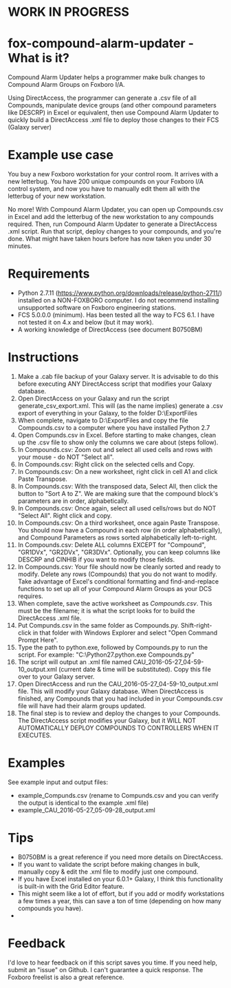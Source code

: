 # WORK IN PROGRESS

# fox-compound-alarm-updater - What is it? 
Compound Alarm Updater helps a programmer make bulk changes to Compound Alarm Groups on Foxboro I/A. 

Using DirectAccess, the programmer can generate a .csv file of all Compounds, manipulate device groups (and other compound parameters like DESCRP) in Excel or equivalent, then use Compound Alarm Updater to quickly build a DirectAccess .xml file to deploy those changes to their FCS (Galaxy server)

# Example use case
You buy a new Foxboro workstation for your control room. It arrives with a new letterbug. You have 200 unique compounds on your Foxboro I/A control system, and now you have to manually edit them all with the letterbug of your new workstation. 

No more! With Compound Alarm Updater, you can open up Compounds.csv in Excel and add the letterbug of the new workstation to any compounds required. Then, run Compound Alarm Updater to generate a DirectAccess .xml script. Run that script, deploy changes to your compounds, and you're done. What might have taken hours before has now taken you under 30 minutes. 

# Requirements 
- Python 2.7.11 (https://www.python.org/downloads/release/python-2711/) installed on a NON-FOXBORO computer. I do not recommend installing unsupported software on Foxboro engineering stations. 
- FCS 5.0.0.0 (minimum). Has been tested all the way to FCS 6.1. I have not tested it on 4.x and below (but it may work). 
- A working knowledge of DirectAccess (see document B0750BM)

# Instructions
1. Make a .cab file backup of your Galaxy server. It is advisable to do this before executing ANY DirectAccess script that modifies your Galaxy database. 
2. Open DirectAccess on your Galaxy and run the script generate_csv_export.xml. This will (as the name implies) generate a .csv export of everything in your Galaxy, to the folder D:\ExportFiles
3. When complete, navigate to D:\ExportFiles and copy the file Compounds.csv to a computer where you have installed Python 2.7
4. Open Compunds.csv in Excel. Before starting to make changes, clean up the .csv file to show only the columns we care about (steps follow). 
5. In Compounds.csv: Zoom out and select all used cells and rows with your mouse - do NOT "Select all". 
6. In Compounds.csv: Right click on the selected cells and Copy. 
7. In Compounds.csv: On a new worksheet, right click in cell A1 and click Paste Transpose. 
8. In Compounds.csv: With the transposed data, Select All, then click the button to "Sort A to Z". We are making sure that the compound block's parameters are in order, alphabetically. 
9. In Compounds.csv: Once again, select all used cells/rows but do NOT "Select All". Right click and copy. 
10. In Compounds.csv: On a third worksheet, once again Paste Transpose. You should now have a Compound in each row (in order alphabetically), and Compound Parameters as rows sorted alphabetically left-to-right. 
11. In Compounds.csv: Delete ALL columns EXCEPT for "Compound", "GR1DVx", "GR2DVx", "GR3DVx". Optionally, you can keep columns like DESCRP and CINHIB if you want to modify those fields. 
12. In Compounds.csv: Your file should now be cleanly sorted and ready to modify. Delete any rows (Compounds) that you do not want to modify. Take advantage of Excel's conditional formatting and find-and-replace functions to set up all of your Compound Alarm Groups as your DCS requires. 
13. When complete, save the active worksheet as *Compounds.csv*. This must be the filename; it is what the script looks for to build the DirectAccess .xml file. 
14. Put Compunds.csv in the same folder as Compounds.py. Shift-right-click in that folder with Windows Explorer and select "Open Command Prompt Here". 
15. Type the path to python.exe, followed by Compounds.py to run the script. For example: "C:\Python27.python.exe Compounds.py"
16. The script will output an .xml file named CAU_2016-05-27_04-59-10_output.xml (current date & time will be substituted). Copy this file over to your Galaxy server. 
17. Open DirectAccess and run the CAU_2016-05-27_04-59-10_output.xml file. This will modify your Galaxy database. When DirectAccess is finished, any Compounds that you had included in your Compounds.csv file will have had their alarm groups updated. 
18. The final step is to review and deploy the changes to your Compounds. The DirectAccess script modifies your Galaxy, but it WILL NOT AUTOMATICALLY DEPLOY COMPOUNDS TO CONTROLLERS WHEN IT EXECUTES. 

# Examples
See example input and output files:
* example_Compunds.csv (rename to Compunds.csv and you can verify the output is identical to the example .xml file)
* example_CAU_2016-05-27_05-09-28_output.xml

# Tips
- B0750BM is a great reference if you need more details on DirectAccess. 
- If you want to validate the script before making changes in bulk, manually copy & edit the .xml file to modify just one compound. 
- If you have Excel installed on your 6.0.1+ Galaxy, I think this functionality is built-in with the Grid Editor feature. 
- This might seem like a lot of effort, but if you add or modify workstations a few times a year, this can save a ton of time (depending on how many compounds you have).
- 
# Feedback
I'd love to hear feedback on if this script saves you time. If you need help, submit an "issue" on Github. I can't guarantee a quick response. The Foxboro freelist is also a great reference.
